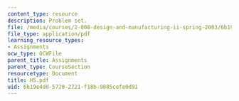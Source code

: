 ```yaml
---
content_type: resource
description: Problem set.
file: /media/courses/2-008-design-and-manufacturing-ii-spring-2003/6b19e4dd57202721f18b9885cefe0d91_H5.pdf
file_type: application/pdf
learning_resource_types:
- Assignments
ocw_type: OCWFile
parent_title: Assignments
parent_type: CourseSection
resourcetype: Document
title: H5.pdf
uid: 6b19e4dd-5720-2721-f18b-9885cefe0d91
---
```

